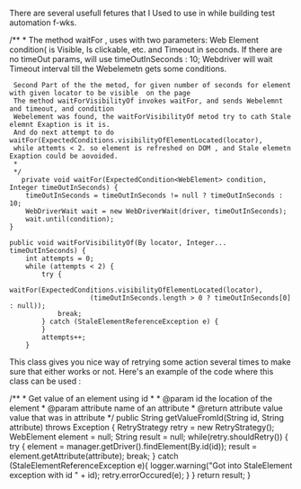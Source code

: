There are several usefull fetures that I Used to use in while building test automation f-wks. 


 /**
     *  The method waitFor , uses with two parameters: Web Element condition( is Visible, Is clickable, etc.  and Timeout in seconds. 
     If there are no timeOut params, will use timeOutInSeconds : 10;
     Webdriver will wait Timeout interval till the Webelemetn gets some conditions.
       
     Second Part of the the metod, for given number of seconds for element with given locator to be visible  on the page
     The method waitForVisibilityOf invokes waitFor, and sends Webelemnt and timeout, and condition
     Webelement was found, the waitForVisibilityOf metod try to cath Stale elemnt Exaption is it is. 
     And do next attempt to do  waitFor(ExpectedConditions.visibilityOfElementLocated(locator),
     while attemts < 2. so element is refreshed on DOM , and Stale elemetn Exaption could be aovoided. 
     *
     */
       private void waitFor(ExpectedCondition<WebElement> condition, Integer timeOutInSeconds) {
        timeOutInSeconds = timeOutInSeconds != null ? timeOutInSeconds : 10;
        WebDriverWait wait = new WebDriverWait(driver, timeOutInSeconds);
        wait.until(condition);
    }

    public void waitForVisibilityOf(By locator, Integer... timeOutInSeconds) {
        int attempts = 0;
        while (attempts < 2) {
            try {
                waitFor(ExpectedConditions.visibilityOfElementLocated(locator),
                        (timeOutInSeconds.length > 0 ? timeOutInSeconds[0] : null));
                break;
            } catch (StaleElementReferenceException e) {
            }
            attempts++;
        }


This class gives you nice way of retrying some action several times to make sure that either works or not.
Here's an example of the code where this class can be used :

/**
	 * Get value of an element using id
	 * 
	 * @param id				the location of the element
	 * @param attribute			name of an attribute
	 * @return attribute value	value that was in attribute
	 */
	public String getValueFromId(String id, String attribute) throws Exception {
        RetryStrategy retry = new RetryStrategy();
        WebElement element = null;
        String result = null;
        while(retry.shouldRetry()) {
            try {
                element = manager.getDriver().findElement(By.id(id));
                result = element.getAttribute(attribute);
                break;
            } catch (StaleElementReferenceException e){
                logger.warning("Got into StaleElement exception with id " + id);
                retry.errorOccured(e);
            }
        }
	return result;
    } 
